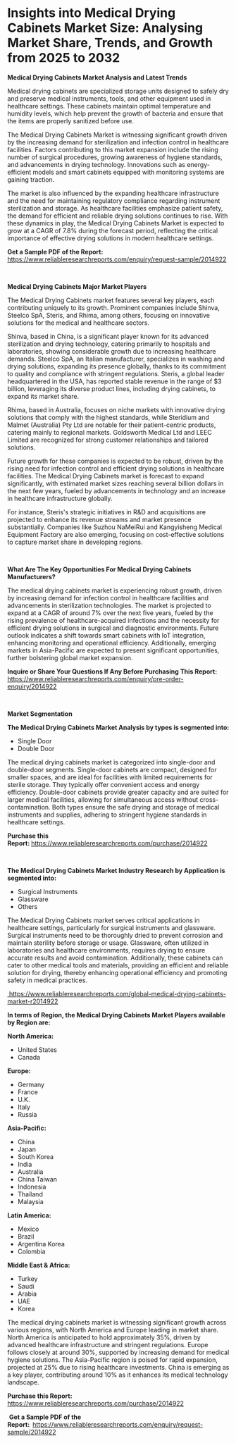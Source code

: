 <p><h1>Insights into Medical Drying Cabinets Market Size: Analysing Market Share, Trends, and Growth from 2025 to 2032</h1></p><p><strong>Medical Drying Cabinets Market Analysis and Latest Trends</strong></p>
<p><p>Medical drying cabinets are specialized storage units designed to safely dry and preserve medical instruments, tools, and other equipment used in healthcare settings. These cabinets maintain optimal temperature and humidity levels, which help prevent the growth of bacteria and ensure that the items are properly sanitized before use. </p><p>The Medical Drying Cabinets Market is witnessing significant growth driven by the increasing demand for sterilization and infection control in healthcare facilities. Factors contributing to this market expansion include the rising number of surgical procedures, growing awareness of hygiene standards, and advancements in drying technology. Innovations such as energy-efficient models and smart cabinets equipped with monitoring systems are gaining traction. </p><p>The market is also influenced by the expanding healthcare infrastructure and the need for maintaining regulatory compliance regarding instrument sterilization and storage. As healthcare facilities emphasize patient safety, the demand for efficient and reliable drying solutions continues to rise. With these dynamics in play, the Medical Drying Cabinets Market is expected to grow at a CAGR of 7.8% during the forecast period, reflecting the critical importance of effective drying solutions in modern healthcare settings.</p></p>
<p><strong>Get a Sample PDF of the Report:&nbsp;</strong> <a href="https://www.reliableresearchreports.com/enquiry/request-sample/2014922?utm_campaign=3077&utm_medium=2&utm_source=Github&utm_content=ia&utm_term=13042025&utm_id=medical-drying-cabinets">https://www.reliableresearchreports.com/enquiry/request-sample/2014922</a></p>
<p>&nbsp;</p>
<p><strong>Medical Drying Cabinets Major Market Players</strong></p>
<p><p>The Medical Drying Cabinets market features several key players, each contributing uniquely to its growth. Prominent companies include Shinva, Steelco SpA, Steris, and Rhima, among others, focusing on innovative solutions for the medical and healthcare sectors.</p><p>Shinva, based in China, is a significant player known for its advanced sterilization and drying technology, catering primarily to hospitals and laboratories, showing considerable growth due to increasing healthcare demands. Steelco SpA, an Italian manufacturer, specializes in washing and drying solutions, expanding its presence globally, thanks to its commitment to quality and compliance with stringent regulations. Steris, a global leader headquartered in the USA, has reported stable revenue in the range of $3 billion, leveraging its diverse product lines, including drying cabinets, to expand its market share.</p><p>Rhima, based in Australia, focuses on niche markets with innovative drying solutions that comply with the highest standards, while Steridium and Malmet (Australia) Pty Ltd are notable for their patient-centric products, catering mainly to regional markets. Goldsworth Medical Ltd and LEEC Limited are recognized for strong customer relationships and tailored solutions.</p><p>Future growth for these companies is expected to be robust, driven by the rising need for infection control and efficient drying solutions in healthcare facilities. The Medical Drying Cabinets market is forecast to expand significantly, with estimated market sizes reaching several billion dollars in the next few years, fueled by advancements in technology and an increase in healthcare infrastructure globally.</p><p>For instance, Steris's strategic initiatives in R&D and acquisitions are projected to enhance its revenue streams and market presence substantially. Companies like Suzhou NaMeiRui and Kangyisheng Medical Equipment Factory are also emerging, focusing on cost-effective solutions to capture market share in developing regions.</p></p>
<p>&nbsp;</p>
<p><strong>What Are The Key Opportunities For Medical Drying Cabinets Manufacturers?</strong></p>
<p><p>The medical drying cabinets market is experiencing robust growth, driven by increasing demand for infection control in healthcare facilities and advancements in sterilization technologies. The market is projected to expand at a CAGR of around 7% over the next five years, fueled by the rising prevalence of healthcare-acquired infections and the necessity for efficient drying solutions in surgical and diagnostic environments. Future outlook indicates a shift towards smart cabinets with IoT integration, enhancing monitoring and operational efficiency. Additionally, emerging markets in Asia-Pacific are expected to present significant opportunities, further bolstering global market expansion.</p></p>
<p><strong>Inquire or Share Your Questions If Any Before Purchasing This Report:</strong> <a href="https://www.reliableresearchreports.com/enquiry/pre-order-enquiry/2014922?utm_campaign=3077&utm_medium=2&utm_source=Github&utm_content=ia&utm_term=13042025&utm_id=medical-drying-cabinets">https://www.reliableresearchreports.com/enquiry/pre-order-enquiry/2014922</a></p>
<p>&nbsp;</p>
<p><strong>Market Segmentation</strong></p>
<p><strong>The Medical Drying Cabinets Market Analysis by types is segmented into:</strong></p>
<p><ul><li>Single Door</li><li>Double Door</li></ul></p>
<p><p>The medical drying cabinets market is categorized into single-door and double-door segments. Single-door cabinets are compact, designed for smaller spaces, and are ideal for facilities with limited requirements for sterile storage. They typically offer convenient access and energy efficiency. Double-door cabinets provide greater capacity and are suited for larger medical facilities, allowing for simultaneous access without cross-contamination. Both types ensure the safe drying and storage of medical instruments and supplies, adhering to stringent hygiene standards in healthcare settings.</p></p>
<p><strong>Purchase this Report:&nbsp;</strong><a href="https://www.reliableresearchreports.com/purchase/2014922?utm_campaign=3077&utm_medium=2&utm_source=Github&utm_content=ia&utm_term=13042025&utm_id=medical-drying-cabinets">https://www.reliableresearchreports.com/purchase/2014922</a></p>
<p>&nbsp;</p>
<p><strong>The Medical Drying Cabinets Market Industry Research by Application is segmented into:</strong></p>
<p><ul><li>Surgical Instruments</li><li>Glassware</li><li>Others</li></ul></p>
<p><p>The Medical Drying Cabinets market serves critical applications in healthcare settings, particularly for surgical instruments and glassware. Surgical instruments need to be thoroughly dried to prevent corrosion and maintain sterility before storage or usage. Glassware, often utilized in laboratories and healthcare environments, requires drying to ensure accurate results and avoid contamination. Additionally, these cabinets can cater to other medical tools and materials, providing an efficient and reliable solution for drying, thereby enhancing operational efficiency and promoting safety in medical practices.</p></p>
<p><a href="https://www.reliableresearchreports.com/global-medical-drying-cabinets-market-r2014922?utm_campaign=3077&utm_medium=2&utm_source=Github&utm_content=ia&utm_term=13042025&utm_id=medical-drying-cabinets">&nbsp;https://www.reliableresearchreports.com/global-medical-drying-cabinets-market-r2014922</a></p>
<p><strong>In terms of Region, the Medical Drying Cabinets Market Players available by Region are:</strong></p>
<p>
    <p> <strong> North America: </strong>
        <ul>
            <li>United States</li>
            <li>Canada</li>
        </ul>
        </p> 
    <p> <strong> Europe: </strong>
        <ul>
            <li>Germany</li>
            <li>France</li>
            <li>U.K.</li>
            <li>Italy</li>
            <li>Russia</li>
        </ul>
        </p> 
    <p> <strong> Asia-Pacific: </strong>
        <ul>
            <li>China</li>
            <li>Japan</li>
            <li>South Korea</li>
            <li>India</li>
            <li>Australia</li>
            <li>China Taiwan</li>
            <li>Indonesia</li>
            <li>Thailand</li>
            <li>Malaysia</li>
        </ul>
        </p> 
    <p> <strong> Latin America: </strong>
        <ul>
            <li>Mexico</li>
            <li>Brazil</li>
            <li>Argentina Korea</li>
            <li>Colombia</li>
        </ul>
        </p> 
    <p> <strong> Middle East & Africa: </strong>
        <ul>
            <li>Turkey</li>
            <li>Saudi</li>
            <li>Arabia</li>
            <li>UAE</li>
            <li>Korea</li>
        </ul>
    </p>
    </p>
<p><p>The medical drying cabinets market is witnessing significant growth across various regions, with North America and Europe leading in market share. North America is anticipated to hold approximately 35%, driven by advanced healthcare infrastructure and stringent regulations. Europe follows closely at around 30%, supported by increasing demand for medical hygiene solutions. The Asia-Pacific region is poised for rapid expansion, projected at 25% due to rising healthcare investments. China is emerging as a key player, contributing around 10% as it enhances its medical technology landscape.</p></p>
<p><strong>Purchase this Report: </strong><a href="https://www.reliableresearchreports.com/purchase/2014922?utm_campaign=3077&utm_medium=2&utm_source=Github&utm_content=ia&utm_term=13042025&utm_id=medical-drying-cabinets">https://www.reliableresearchreports.com/purchase/2014922</a></p>
<p>&nbsp;<strong>Get a Sample PDF of the Report:&nbsp;&nbsp;</strong><a href="https://www.reliableresearchreports.com/enquiry/request-sample/2014922?utm_campaign=3077&utm_medium=2&utm_source=Github&utm_content=ia&utm_term=13042025&utm_id=medical-drying-cabinets">https://www.reliableresearchreports.com/enquiry/request-sample/2014922</a></p>
<p><strong></strong></p>
<p><p></p><p></p><p></p></p>